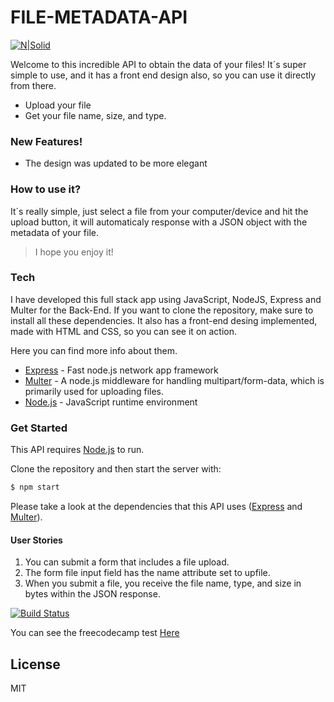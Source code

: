 # FILE-METADATA-API

[![N|Solid](https://ps.w.org/display-post-metadata/assets/icon-256x256.png?rev=1599575)](https://your-file-metadata.glitch.me/)


Welcome to this incredible API to obtain the data of your files! It´s super simple to use, and it has a front end design also, so you can use it directly from there.

  - Upload your file
  - Get your file name, size, and type.

### New Features!

  - The design was updated to be more elegant




### How to use it?

It´s really simple, just select a file from your computer/device and hit the upload button, it will automaticaly response with a JSON object with the metadata of your file.

> I hope you enjoy it!

### Tech

I have developed this full stack app using JavaScript, NodeJS, Express and Multer for the Back-End. If you want to clone the repository, make sure to install all these dependencies. It also has a front-end  desing implemented, made with HTML and CSS, so you can see it on action.

Here you can find more info about them. 

* [Express](https://expressjs.com/es/) - Fast node.js network app framework
* [Multer](https://www.npmjs.com/package/multer) - A node.js middleware for handling multipart/form-data, which is primarily used for uploading files.
* [Node.js](https://nodejs.org/es/docs/) - JavaScript runtime environment

### Get Started

This API requires [Node.js](https://nodejs.org/) to run.

Clone the repository and then start the server with:

```sh
$ npm start
```

Please take a look at the dependencies that this API uses ([Express](https://expressjs.com/es/) and [Multer](https://www.npmjs.com/package/multer)).

#### User Stories
1. You can submit a form that includes a file upload.
2. The form file input field has the name attribute set to upfile.
3. When you submit a file, you receive the file name, type, and size in bytes within the JSON response.

[![Build Status](https://avatars-03.gitter.im/group/iv/6/57542cf4c43b8c6019778297)](https://www.freecodecamp.org/) 

You can see the freecodecamp test [Here](https://www.freecodecamp.org/learn/apis-and-microservices/apis-and-microservices-projects/file-metadata-microservice)

License
----

MIT
